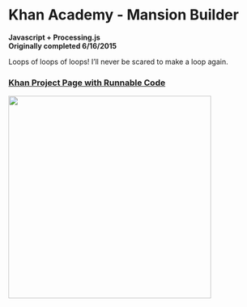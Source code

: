 # Khan Academy - Mansion Builder
<strong>Javascript + Processing.js<br>
Originally completed 6/16/2015</strong>

Loops of loops of loops! I’ll never be scared to make a loop again.

<h3><a href="https://www.khanacademy.org/computer-programming/mansion-builder/5011695120547840">Khan Project Page with Runnable Code</a></h3>

<img src ="http://36.media.tumblr.com/0d5aa98825f034d9237cf6ce8a5bf244/tumblr_inline_nqmqxouuId1tvc5hi_1280.png" width="400" height="400">
